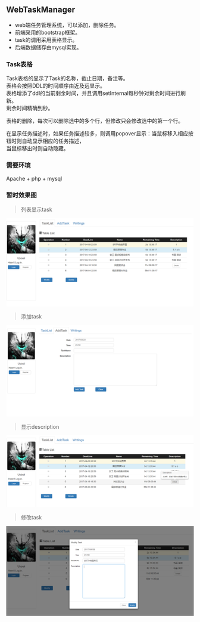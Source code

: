 ## WebTaskManager

- web端任务管理系统，可以添加，删除任务。
- 前端采用的bootstrap框架。<br>
- task的调用采用表格显示。<br>
- 后端数据储存由mysql实现。<br>

### Task表格
Task表格的显示了Task的名称，截止日期，备注等。<br>
表格会按照DDL的时间顺序由近及远显示。<br>
表格增添了ddl的当前剩余时间，并且调用setInternal每秒钟对剩余时间进行刷新。<br>
剩余时间精确到秒。<br>

表格的删除，每次可以删除选中的多个行，但修改只会修改选中的第一个行。<br>

在显示任务描述时，如果任务描述较多，则调用popover显示：当鼠标移入相应按钮时则自动显示相应的任务描述，<br>
当鼠标移出时则自动隐藏。


### 需要环境
Apache + php + mysql

### 暂时效果图
> 列表显示task

![](https://github.com/TaiyouDong/WebTaskManager/blob/master/image/picture1.png)
<br>

> 添加task

![](https://github.com/TaiyouDong/WebTaskManager/blob/master/image/picture2.png)
<br>

> 显示description

![](https://github.com/TaiyouDong/WebTaskManager/blob/master/image/picture3.png)
<br>

> 修改task

![](https://github.com/TaiyouDong/WebTaskManager/blob/master/image/picture4.png)
<br>

